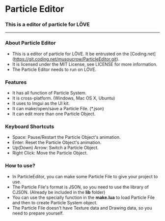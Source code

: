 # Particle Editor

### This is a editor of particle for LÖVE
---

### About Particle Editor

* This is a editor of particle for LÖVE. It be entrusted on the [Coding.net] (https://git.coding.net/musoucrow/ParticleEditor.git).
* It is licensed under the MIT License, see LICENSE for more information.
* The Particle Editor needs to run on LÖVE.

### Features

* It has all function of Particle System.
* It is cross-platform. (Windows, Mac OS X, Ubuntu)
* It uses to Imgui as the UI kit.
* It can make/open/save a Particle File. (*.json)
* It can edit more than one Particle Object.

### Keyboard Shortcuts

* Space: Pause/Restart the Particle Object's animation.
* Enter: Reset the Particle Object's animation.
* Up(Down) Arrow: Switch a Particle Object.
* Right Click: Move the Particle Object.

### How to use?
* In ParticleEditor, you can make some Particle File to give your project to use.
* The Particle File's format is JSON, so you need to use the library of CJSON. (Already be included in the **lib** folder)
* You can use the specially function in the **make.lua** to load Particle File and then to create Particle System object.
* The Particle File doesn't have Texture data and Drawing data, so you need to prepare yourself.